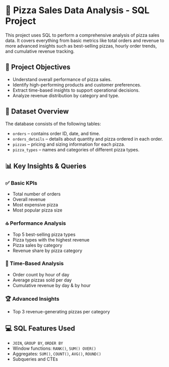 # 🍕 Pizza Sales Data Analysis - SQL Project

This project uses SQL to perform a comprehensive analysis of pizza sales data. It covers everything from basic metrics like total orders and revenue to more advanced insights such as best-selling pizzas, hourly order trends, and cumulative revenue tracking.

## 📌 Project Objectives

- Understand overall performance of pizza sales.
- Identify high-performing products and customer preferences.
- Extract time-based insights to support operational decisions.
- Analyze revenue distribution by category and type.

## 🧾 Dataset Overview

The database consists of the following tables:

- `orders` – contains order ID, date, and time.
- `orders_details` – details about quantity and pizza ordered in each order.
- `pizzas` – pricing and sizing information for each pizza.
- `pizza_types` – names and categories of different pizza types.

## 📊 Key Insights & Queries

### ✅ Basic KPIs
- Total number of orders
- Overall revenue
- Most expensive pizza
- Most popular pizza size

### 🔝 Performance Analysis
- Top 5 best-selling pizza types
- Pizza types with the highest revenue
- Pizza sales by category
- Revenue share by pizza category

### 📆 Time-Based Analysis
- Order count by hour of day
- Average pizzas sold per day
- Cumulative revenue by day & by hour

### 🏆 Advanced Insights
- Top 3 revenue-generating pizzas per category

## 💻 SQL Features Used

- `JOIN`, `GROUP BY`, `ORDER BY`
- Window functions: `RANK()`, `SUM() OVER()`
- Aggregates: `SUM()`, `COUNT()`, `AVG()`, `ROUND()`
- Subqueries and CTEs
